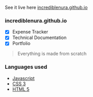 See it live here [incrediblenura.github.io](https://www.incrediblenura.github.io)
### incrediblenura.github.io
- [x] Expense Tracker
- [x] Technical Documentation
- [x] Portfolio

> Everything is made from scratch

### Languages used
- [Javascript]()
- [CSS 3]()
- [HTML 5]()

